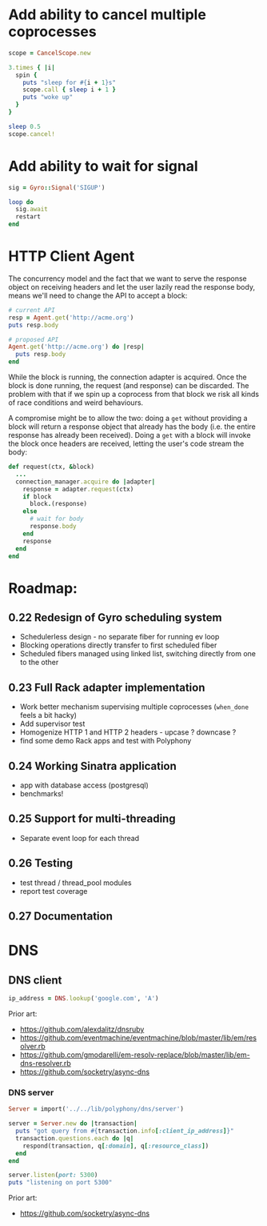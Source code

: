 # Add ability to cancel multiple coprocesses

```ruby
scope = CancelScope.new

3.times { |i|
  spin {
    puts "sleep for #{i + 1}s"
    scope.call { sleep i + 1 }
    puts "woke up"
  }
}

sleep 0.5
scope.cancel!
```

# Add ability to wait for signal

```ruby
sig = Gyro::Signal('SIGUP')

loop do
  sig.await
  restart
end
```

# HTTP Client Agent

The concurrency model and the fact that we want to serve the response object on
receiving headers and let the user lazily read the response body, means we'll
need to change the API to accept a block:

```ruby
# current API
resp = Agent.get('http://acme.org')
puts resp.body

# proposed API
Agent.get('http://acme.org') do |resp|
  puts resp.body
end
```

While the block is running, the connection adapter is acquired. Once the block
is done running, the request (and response) can be discarded. The problem with
that if we spin up a coprocess from that block we risk all kinds of race
conditions and weird behaviours.

A compromise might be to allow the two: doing a `get` without providing a block
will return a response object that already has the body (i.e. the entire
response has already been received). Doing a `get` with a block will invoke the
block once headers are received, letting the user's code stream the body:

```ruby
def request(ctx, &block)
  ...
  connection_manager.acquire do |adapter|
    response = adapter.request(ctx)
    if block
      block.(response)
    else
      # wait for body
      response.body
    end
    response
  end
end
```

# Roadmap:

## 0.22 Redesign of Gyro scheduling system

- Schedulerless design - no separate fiber for running ev loop
- Blocking operations directly transfer to first scheduled fiber
- Scheduled fibers managed using linked list, switching directly from one to the
  other

## 0.23 Full Rack adapter implementation

- Work better mechanism supervising multiple coprocesses (`when_done` feels a
  bit hacky)
- Add supervisor test
- Homogenize HTTP 1 and HTTP 2 headers - upcase ? downcase ?
- find some demo Rack apps and test with Polyphony

## 0.24 Working Sinatra application

- app with database access (postgresql)
- benchmarks!

## 0.25 Support for multi-threading

- Separate event loop for each thread

## 0.26 Testing

- test thread / thread_pool modules
- report test coverage

## 0.27 Documentation

# DNS

## DNS client

```ruby
ip_address = DNS.lookup('google.com', 'A')
```

Prior art:

- https://github.com/alexdalitz/dnsruby
- https://github.com/eventmachine/eventmachine/blob/master/lib/em/resolver.rb
- https://github.com/gmodarelli/em-resolv-replace/blob/master/lib/em-dns-resolver.rb
- https://github.com/socketry/async-dns

### DNS server

```ruby
Server = import('../../lib/polyphony/dns/server')

server = Server.new do |transaction|
  puts "got query from #{transaction.info[:client_ip_address]}"
  transaction.questions.each do |q|
    respond(transaction, q[:domain], q[:resource_class])
  end
end

server.listen(port: 5300)
puts "listening on port 5300"
```

Prior art:

- https://github.com/socketry/async-dns

